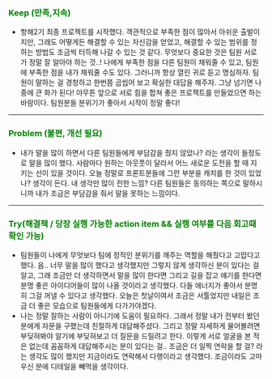 ### <span style="color: green">Keep (만족,지속)<span>

- 항해2기 최종 프로젝트를 시작했다. 객관적으로 부족한 점이 많아서 아쉬운 출발이지만, 그래도 어떻게든 해결할 수 있는 자신감을 얻었고, 해결할 수 있는 범위를 정하는 방법도 조금씩 터득해 나갈 수 있는 것 같다. 무엇보다 중요한 것은 팀원 서로가 정말 잘 알아야 하는 것..! 나에게 부족한 점을 다른 팀원이 채워줄 수 있고, 팀원에 부족한 점을 내가 채워줄 수도 있다. 그러니까 항상 열린 귀로 듣고 명심하자. 팀원이 말하는 걸 경청하고 한번쯤 곱씹어 보고 확실한 대답을 해주자. 그냥 넘기면 나중에 큰 화가 된다! 아무튼 앞으로 서로 힘을 합쳐 좋은 프로젝트를 만들었으면 하는 바람이다. 팀원분들 분위기가 좋아서 시작이 정말 좋다!

<hr>

### <span style="color: green">Problem (불편, 개선 필요)<span>

- 내가 말을 많이 하면서 다른 팀원들에게 부담감을 줬지 않았나? 라는 생각이 들정도로 말을 많이 했다. 사람마다 원하는 아웃풋이 달라서 어느 새로운 도전을 할 때 지키는 선이 있을 것이다. 오늘 정말로 프론트분들에 그런 부분을 캐치를 한 것이 있었나? 생각이 든다. 내 생각만 많이 전한 느낌? 다른 팀원들은 동의하는 쪽으로 말하시니까 내가 조금은 부담감을 줘서 말을 못하는 느낌이다.
<hr>

### <span style="color: green">Try(해결책 / 당장 실행 가능한 action item && 실행 여부를 다음 회고때 확인 가능)<span>

- 팀원들이 나에게 무엇보다 팀에 정적인 분위기를 깨주는 역할을 해줬다고 고맙다고 했다. 음.. 너무 말을 많이 했다고 생각했지만 그렇지 않게 생각하신 분이 있다는 걸 알고, 그래 조금만 더 생각하면서 말을 많이 한다면 그리고 길을 잡고 얘기를 한다면 분명 좋은 아이디어들이 많이 나올 것이라고 생각했다. 다들 에너지가 좋아서 분명히 그걸 꺼낼 수 있다고 생각했다. 오늘은 첫날이여서 조금은 서툴었지만 내일은 조금 더 좋은 모습으로 팀원들에게 다가가야겠다.
- 나는 정말 잘하는 사람이 아니기에 도움이 필요하다. 그래서 정말 내가 전부터 봤던 분에게 자문을 구했는데 친절하게 대답해주셨다. 그리고 정말 자세하게 물어볼려면 부딪혀봐야 알기에 부딪혀보고 더 질문을 드릴려고 한다. 이렇게 서로 얼굴을 본 적은 없는데 꼼꼼하게 대답해주시는 분이 있다는 걸.. 조금은 더 일찍 연락을 할 걸? 라는 생각도 많이 했지만 지금이라도 연락해서 다행이라고 생각했다. 조금이라도 고마우신 분에 디테일을 빼먹을 생각이다.
